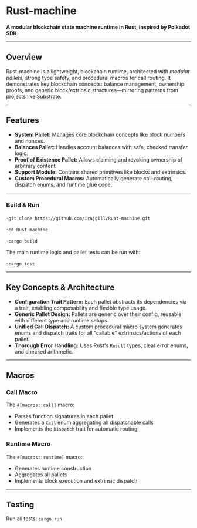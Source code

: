 # Rust-machine

**A modular blockchain state machine runtime in Rust, inspired by Polkadot SDK.**

---

## Overview

Rust-machine is a lightweight, blockchain runtime, architected with *modular pallets*, strong type safety, and procedural macros for call routing. It demonstrates key blockchain concepts: balance management, ownership proofs, and generic block/extrinsic structures—mirroring patterns from projects like [Substrate](https://substrate.dev/).

---

## Features

- **System Pallet:** Manages core blockchain concepts like block numbers and nonces.
- **Balances Pallet:** Handles account balances with safe, checked transfer logic.
- **Proof of Existence Pallet:** Allows claiming and revoking ownership of arbitrary content.
- **Support Module:** Contains shared primitives like blocks and extrinsics.
- **Custom Procedural Macros:** Automatically generate call-routing, dispatch enums, and runtime glue code.

---

### Build & Run

-`git clone https://github.com/irajgill/Rust-machine.git`

-`cd Rust-machine`

-`cargo build`


The main runtime logic and pallet tests can be run with:

-`cargo test`


---

## Key Concepts & Architecture

- **Configuration Trait Pattern:** Each pallet abstracts its dependencies via a trait, enabling composability and flexible type usage.
- **Generic Pallet Design:** Pallets are generic over their config, reusable with different type and runtime setups.
- **Unified Call Dispatch:** A custom procedural macro system generates enums and dispatch traits for all "callable" extrinsics/actions of each pallet.
- **Thorough Error Handling:** Uses Rust's `Result` types, clear error enums, and checked arithmetic.

---

## Macros

### Call Macro

The `#[macros::call]` macro:
- Parses function signatures in each pallet
- Generates a `Call` enum aggregating all dispatchable calls
- Implements the `Dispatch` trait for automatic routing

### Runtime Macro

The `#[macros::runtime]` macro:
- Generates runtime construction
- Aggregates all pallets
- Implements block execution and extrinsic dispatch

---

## Testing

Run all tests:
`cargo run`


